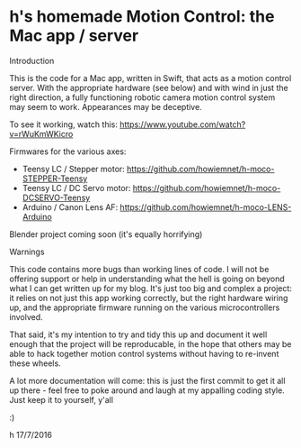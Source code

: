 # h's homemade Motion Control: the Mac app / server
Introduction

This is the code for a Mac app, written in Swift, that acts as a motion control server. With the appropriate hardware 
(see below) and with wind in just the right direction, a fully functioning robotic camera motion control system may
seem to work. Appearances may be deceptive.

To see it working, watch this: https://www.youtube.com/watch?v=rWuKmWKicro

Firmwares for the various axes:
* Teensy LC / Stepper motor:  https://github.com/howiemnet/h-moco-STEPPER-Teensy
* Teensy LC / DC Servo motor:  https://github.com/howiemnet/h-moco-DCSERVO-Teensy
* Arduino / Canon Lens AF:   https://github.com/howiemnet/h-moco-LENS-Arduino

Blender project coming soon (it's equally horrifying)

Warnings

This code contains more bugs than working lines of code. I will not be offering support or help in understanding
what the hell is going on beyond what I can get written up for my blog. It's just too big and complex a project: it relies 
on not just this app working correctly, but the right hardware wiring up, and the appropriate firmware running on
the various microcontrollers involved.

That said, it's my intention to try and tidy this up and document it well enough that the project will be reproducable, in the 
hope that others may be able to hack together motion control systems without having to re-invent these wheels.

A lot more documentation will come: this is just the first commit to get it all up there - feel free to poke around and laugh
at my appalling coding style. Just keep it to yourself, y'all

:)

h 17/7/2016

